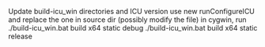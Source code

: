 Update build-icu_win directories and ICU version
use new runConfigureICU and replace the one in source dir (possibly modify the file)
in cygwin, run 
./build-icu_win.bat build x64 static debug
./build-icu_win.bat build x64 static release
